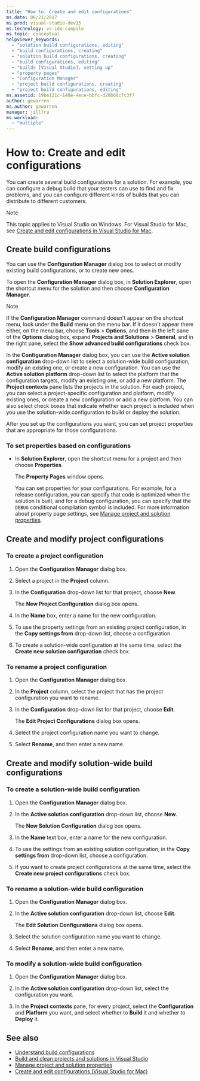```yaml
---
title: "How to: Create and edit configurations"
ms.date: 06/21/2017
ms.prod: visual-studio-dev15
ms.technology: vs-ide-compile
ms.topic: conceptual
helpviewer_keywords:
  - "solution build configurations, editing"
  - "build configurations, creating"
  - "solution build configurations, creating"
  - "build configurations, editing"
  - "builds [Visual Studio], setting up"
  - "property pages"
  - "Configuration Manager"
  - "project build configurations, creating"
  - "project build configurations, editing"
ms.assetid: 19be121c-148e-4ece-bbfc-d20b08cfc3f7
author: gewarren
ms.author: gewarren
manager: jillfra
ms.workload:
  - "multiple"
---
```

# How to: Create and edit configurations

You can create several build configurations for a solution. For example, you can configure a debug build that your testers can use to find and fix problems, and you can configure different kinds of builds that you can distribute to different customers.

> [!NOTE]
> This topic applies to Visual Studio on Windows. For Visual Studio for Mac, see [Create and edit configurations in Visual Studio for Mac](/visualstudio/mac/create-and-edit-configurations).

## Create build configurations

You can use the **Configuration Manager** dialog box to select or modify existing build configurations, or to create new ones.

To open the **Configuration Manager** dialog box, in **Solution Explorer**, open the shortcut menu for the solution and then choose **Configuration Manager**.

> [!NOTE]
> If the **Configuration Manager** command doesn't appear on the shortcut menu, look under the **Build** menu on the menu bar. If it doesn't appear there either, on the menu bar, choose **Tools** > **Options**, and then in the left pane of the **Options** dialog box, expand **Projects and Solutions** > **General**, and in the right pane, select the **Show advanced build configurations** check box.

In the **Configuration Manager** dialog box, you can use the **Active solution configuration** drop-down list to select a solution-wide build configuration, modify an existing one, or create a new configuration. You can use the **Active solution platform** drop-down list to select the platform that the configuration targets, modify an existing one, or add a new platform. The **Project contexts** pane lists the projects in the solution. For each project, you can select a project-specific configuration and platform, modify existing ones, or create a new configuration or add a new platform. You can also select check boxes that indicate whether each project is included when you use the solution-wide configuration to build or deploy the solution.

 After you set up the configurations you want, you can set project properties that are appropriate for those configurations.

### To set properties based on configurations

-   In **Solution Explorer**, open the shortcut menu for a project and then choose **Properties**.

     The  **Property Pages** window opens.

     You can set properties for your configurations. For example, for a release configuration, you can specify that code is optimized when the solution is built, and for a debug configuration, you can specify that the `DEBUG` conditional compilation symbol is included. For more information about property page settings, see [Manage project and solution properties](../ide/managing-project-and-solution-properties.md).

## Create and modify project configurations

### To create a project configuration

1.  Open the **Configuration Manager** dialog box.

2.  Select a project in the **Project** column.

3.  In the **Configuration** drop-down list for that project, choose **New**.

     The **New Project Configuration** dialog box opens.

4.  In the **Name** box, enter a name for the new configuration.

5.  To use the property settings from an existing project configuration,  in the **Copy settings from** drop-down list, choose a configuration.

6.  To create a solution-wide configuration at the same time, select the **Create new solution configuration** check box.

### To rename a project configuration

1.  Open the **Configuration Manager** dialog box.

2.  In the **Project** column, select the project that has the project configuration you want to rename.

3.  In the **Configuration** drop-down list for that project, choose **Edit**.

     The **Edit Project Configurations** dialog box opens.

4.  Select the project configuration name you want to change.

5.  Select **Rename**, and then enter a new name.

## Create and modify solution-wide build configurations

### To create a solution-wide build configuration

1.  Open the **Configuration Manager** dialog box.

2.  In the **Active solution configuration** drop-down list, choose **New**.

     The **New Solution Configuration** dialog box opens.

3.  In the **Name** text box, enter a name for the new configuration.

4.  To use the settings from an existing solution configuration, in the **Copy settings from** drop-down list, choose a configuration.

5.  If you want to create project configurations at the same time, select the **Create new project configurations** check box.

### To rename a solution-wide build configuration

1.  Open the **Configuration Manager** dialog box.

2.  In the **Active solution configuration** drop-down list, choose **Edit**.

     The **Edit Solution Configurations** dialog box opens.

3.  Select the solution configuration name you want to change.

4.  Select **Rename**, and then enter a new name.

### To modify a solution-wide build configuration

1.  Open the **Configuration Manager** dialog box.

2.  In the **Active solution configuration** drop-down list, select the configuration you want.

3.  In the **Project contexts** pane, for every project, select the **Configuration** and **Platform** you want, and select whether to **Build** it and whether to **Deploy** it.

## See also

- [Understand build configurations](../ide/understanding-build-configurations.md)
- [Build and clean projects and solutions in Visual Studio](../ide/building-and-cleaning-projects-and-solutions-in-visual-studio.md)
- [Manage project and solution properties](managing-project-and-solution-properties.md)
- [Create and edit configurations (Visual Studio for Mac)](/visualstudio/mac/create-and-edit-configurations)